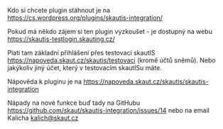 Kdo si chcete plugin stáhnout je na https://cs.wordpress.org/plugins/skautis-integration/

Pokud má někdo zájem si ten plugin vyzkoušet - je dostupný na webu https://skautis-testlogin.skauting.cz/

Platí tam základní přihlášení přes testovací skautIS https://napoveda.skaut.cz/skautis/testovaci (kromě účtů sněmů). Nebo jakýkoliv jiný účet, který v testovacím skautISu máte.

Nápověda k pluginu je na https://napoveda.skaut.cz/skautis/skautis-integration

Nápady na nové funkce buď tady na GitHubu https://github.com/skaut/skautis-integration/issues/14 nebo na email Kalicha kalich@skaut.cz
